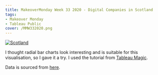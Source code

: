 ```yaml
---
title: MakeoverMonday Week 33 2020 - Digital Companies in Scotland
tags: 
- Makeover Monday
- Tableau Public
cover: /MMW332020.png
---
```


<div class='tableauPlaceholder' id='viz1635919889994' style='position: relative'><noscript><a href='#'>
    <img alt='Scotland ' src='https:&#47;&#47;public.tableau.com&#47;static&#47;images&#47;Ma&#47;MakeoverMondayW332020&#47;Scotland&#47;1_rss.png' style='border: none' />
</a>
</noscript>
<object class='tableauViz'  style='display:none;'>
    <param name='host_url' value='https%3A%2F%2Fpublic.tableau.com%2F' /> 
    <param name='embed_code_version' value='3' /> 
    <param name='site_root' value='' />
    <param name='name' value='MakeoverMondayW332020&#47;Scotland' />
    <param name='tabs' value='yes' />
    <param name='toolbar' value='no' />
    <param name='display_count' value='yes' />
    <param name='language' value='en-GB' />
    <param name="dataDetails" value="no" />
    <param name="alerts" value="no" />
    <param name="showShareOptions" value="false" />
    <param name="subscriptions" value="no" />

</object>
</div>                
<script type='text/javascript'>                    
var divElement = document.getElementById('viz1635919889994');                    
    var vizElement = divElement.getElementsByTagName('object')[0];                    
    if ( divElement.offsetWidth > 800 ) { vizElement.style.width='800px';vizElement.style.height='627px';} 
    else if ( divElement.offsetWidth > 500 ) { vizElement.style.width='800px';vizElement.style.height='627px';} 
    else { vizElement.style.width='100%';vizElement.style.height='777px';}                     
    var scriptElement = document.createElement('script');                    
    scriptElement.src = 'https://public.tableau.com/javascripts/api/viz_v1.js';                    
    vizElement.parentNode.insertBefore(scriptElement, vizElement);                
</script>

I thought radial bar charts look interesting and is suitable for this visualisation, so I gave it a try. I used the tutorial from [Tableau Magic](https://tableau.toanhoang.com/radial-bar-chart-tutorial/).

Data is sourced from [here](https://data.world/makeovermonday/2020w33-scotland-the-state-of-the-digital).